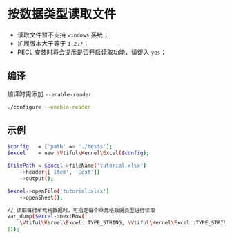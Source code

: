 # 按数据类型读取文件

* 读取文件暂不支持 `windows` 系统；
* 扩展版本大于等于 `1.2.7`；
* PECL 安装时将会提示是否开启读取功能，请键入 `yes`；

## 编译

编译时需添加 `--enable-reader`

```bash
./configure --enable-reader
```

## 示例

```bash
$config   = ['path' => './tests'];
$excel    = new \Vtiful\Kernel\Excel($config);

$filePath = $excel->fileName('tutorial.xlsx')
    ->header(['Item', 'Cost'])
    ->output();

$excel->openFile('tutorial.xlsx')
    ->openSheet();

// 读取每行单元格数据时，可指定每个单元格数据类型进行读取
var_dump($excel->nextRow([
    \Vtiful\Kernel\Excel::TYPE_STRING, \Vtiful\Kernel\Excel::TYPE_STRING
]));
```

